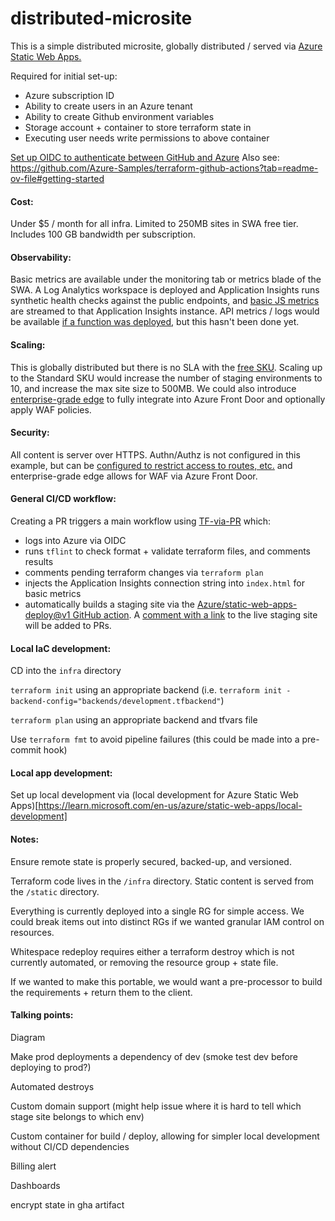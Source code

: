 # distributed-microsite

This is a simple distributed microsite, globally distributed / served via [Azure Static Web Apps.](https://learn.microsoft.com/en-us/azure/static-web-apps/overview) 

Required for initial set-up:
- Azure subscription ID
- Ability to create users in an Azure tenant
- Ability to create Github environment variables
- Storage account + container to store terraform state in
- Executing user needs write permissions to above container

[Set up OIDC to authenticate between GitHub and Azure](https://learn.microsoft.com/en-us/azure/developer/github/connect-from-azure-openid-connect)
Also see: https://github.com/Azure-Samples/terraform-github-actions?tab=readme-ov-file#getting-started

#### Cost:

Under $5 / month for all infra. Limited to 250MB sites in SWA free tier. Includes 100 GB bandwidth per subscription.

#### Observability:

Basic metrics are available under the monitoring tab or metrics blade of the SWA. A Log Analytics workspace is deployed and Application Insights runs synthetic health checks against the public endpoints, and [basic JS metrics](https://learn.microsoft.com/en-us/azure/azure-monitor/app/javascript-sdk?tabs=javascriptwebsdkloaderscript#snippet-based-setup) are streamed to that Application Insights instance. API metrics / logs would be available [if a function was deployed](https://learn.microsoft.com/en-us/azure/static-web-apps/monitor), but this hasn't been done yet.

#### Scaling:
This is globally distributed but there is no SLA with the [free SKU](https://learn.microsoft.com/en-us/azure/static-web-apps/plans). Scaling up to the Standard SKU would increase the number of staging environments to 10, and increase the max site size to 500MB. We could also introduce [enterprise-grade edge](https://learn.microsoft.com/en-us/azure/static-web-apps/enterprise-edge?tabs=azure-portal) to fully integrate into Azure Front Door and optionally apply WAF policies. 

#### Security:
All content is server over HTTPS. Authn/Authz is not configured in this example, but can be [configured to restrict access to routes, etc.](https://learn.microsoft.com/en-us/azure/static-web-apps/authentication-authorization) and enterprise-grade edge allows for WAF via Azure Front Door.

#### General CI/CD workflow:

Creating a PR triggers a main workflow using [TF-via-PR](https://github.com/OP5dev/TF-via-PR) which:
- logs into Azure via OIDC
- runs `tflint` to check format + validate terraform files, and comments results
- comments pending terraform changes via `terraform plan`
- injects the Application Insights connection string into `index.html` for basic metrics
- automatically builds a staging site via the [Azure/static-web-apps-deploy@v1 GitHub action](https://github.com/Azure/static-web-apps-deploy). A [comment with a link](https://learn.microsoft.com/en-us/azure/static-web-apps/review-publish-pull-requests) to the live staging site will be added to PRs.

#### Local IaC development:

CD into the `infra` directory

`terraform init` using an appropriate backend (i.e. `terraform init -backend-config="backends/development.tfbackend"`)

`terraform plan` using an appropriate backend and tfvars file

Use `terraform fmt` to avoid pipeline failures (this could be made into a pre-commit hook)


#### Local app development:

Set up local development via (local development for Azure Static Web Apps)[https://learn.microsoft.com/en-us/azure/static-web-apps/local-development]

#### Notes:

Ensure remote state is properly secured, backed-up, and versioned.

Terraform code lives in the `/infra` directory. Static content is served from the `/static` directory.

Everything is currently deployed into a single RG for simple access. We could break items out into distinct RGs if we wanted granular IAM control on resources.

Whitespace redeploy requires either a terraform destroy which is not currently automated, or removing the resource group + state file.

If we wanted to make this portable, we would want a pre-processor to build the requirements + return them to the client.

#### Talking points:

Diagram

Make prod deployments a dependency of dev (smoke test dev before deploying to prod?)

Automated destroys

Custom domain support (might help issue where it is hard to tell which stage site belongs to which env)

Custom container for build / deploy, allowing for simpler local development without CI/CD dependencies

Billing alert

Dashboards

encrypt state in gha artifact
